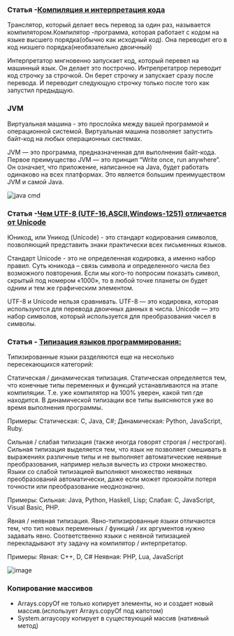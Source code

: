 ### Статья -[Компиляция и интерпретация кода](https://ru.hexlet.io/blog/posts/kompilyatsiya-i-interpretatsiya-koda-chto-eto-takoe-i-v-chem-raznitsa#:~:text=Компилятор%20и%20интерпретатор%20делают%20одну,нужен%20при%20каждом%20запуске%20программы.)

Транслятор, который делает весь перевод за один раз, называется компилятором.Компилятор -программа, которая работает с кодом на языке высшего порядка(обычно как исходный код).
Она переводит его в код низшего порядка(необязательно двоичный)

Интерпретатор мнгновенно запускает код, который перевел на машинный язык. Он делает это построчно. Интрепретатрор переводит код строчку за строчкой. Он берет строчку и запускает сразу после перевода.
И переводит следующую строчку только после того как запустил предыдщую.

### JVM 

Виртуальная машина - это прослойка между вашей программой и операционной системой. Виртуальная машина позволяет запустить байт-код на любых операционных системах. 

JVM — это программа, предназначенная для выполнения байт-кода. Первое преимущество JVM — это принцип “Write once, run anywhere”. Он означает, что приложение, написанное на Java, будет работать одинаково на всех платформах. Это является большим преимуществом JVM и самой Java.

![java cmd](https://user-images.githubusercontent.com/97846877/233672634-eb2a7582-aee2-4463-b725-1f4de3cb3ee6.jpg)

### Статья -[Чем UTF-8 (UTF-16,ASCII,Windows-1251) отличается от Unicode](https://developer.roman.grinyov.name/blog/104)

Юникод, или Уникод (Unicode) - это стандарт кодирования символов, позволяющий представить знаки практически всех письменных языков.

Стандарт Unicode - это не определенная кодировка, а именно набор правил. Суть юникода – связь символа и определенного числа без возможного повторения. Если мы кого-то попросим показать символ, скрытый под номером «1000», то в любой точке планеты он будет одним и тем же графическим элементом.

UTF-8 и Unicode нельзя сравнивать. UTF-8 — это кодировка, которая используются для перевода двоичных данных в числа. Unicode — это набор символов, который используется для преобразования чисел в символы.

### Статья - [Типизация языков программирования:](https://tproger.ru/explain/tipizacija-jazykov-programmirovanija-razbiraemsja-v-osnovah/)

Типизированные языки разделяются еще на несколько пересекающихся категорий:

Статическая / динамическая типизация. Статическая определяется тем, что конечные типы переменных и функций устанавливаются на этапе компиляции. Т.е. уже компилятор на 100% уверен, какой тип где находится. В динамической типизации все типы выясняются уже во время выполнения программы.

Примеры:
Статическая: C, Java, C#;
Динамическая: Python, JavaScript, Ruby.

Сильная / слабая типизация (также иногда говорят строгая / нестрогая). Сильная типизация выделяется тем, что язык не позволяет смешивать в выражениях различные типы и не выполняет автоматические неявные преобразования, например нельзя вычесть из строки множество. Языки со слабой типизацией выполняют множество неявных преобразований автоматически, даже если может произойти потеря точности или преобразование неоднозначно.

Примеры:
Сильная: Java, Python, Haskell, Lisp;
Слабая: C, JavaScript, Visual Basic, PHP.

Явная / неявная типизация. Явно-типизированные языки отличаются тем, что тип новых переменных / функций / их аргументов нужно задавать явно. Соответственно языки с неявной типизацией перекладывают эту задачу на компилятор / интерпретатор.

Примеры:
Явная: C++, D, C#
Неявная: PHP, Lua, JavaScript

![image](https://user-images.githubusercontent.com/97846877/233697372-c079fa83-06f4-4c4f-95d2-9419da4412e0.png)

### Копирование массивов
- Arrays.copyOf не только копирует элементы, но и создает новый массив.(использует Arrays.copyOf под капотом)
- System.arraycopy копирует в существующий массив (нативный метод)
